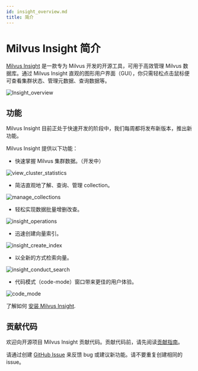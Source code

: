 ```yaml
---
id: insight_overview.md
title: 简介
---
```



# Milvus Insight 简介

[Milvus Insight](https://github.com/milvus-io/milvus-insight) 是一款专为 Milvus 开发的开源工具，可用于高效管理 Milvus 数据库。通过 Milvus Insight 直观的图形用户界面（GUI），你只需轻松点击鼠标便可查看集群状态、管理元数据、查询数据等。

![Insight_overview](../../../../assets/insight_overview.png)

## 功能
Milvus Insight 目前正处于快速开发的阶段中，我们每周都将发布新版本，推出新功能。

Milvus Insight 提供以下功能：

- 快速掌握 Milvus 集群数据。（开发中）

![view_cluster_statistics](../../../../assets/view_cluster_statistics.png)

- 简洁直观地了解、查询、管理 collection。

![manage_collections](../../../../assets/manage_collections.png)

- 轻松实现数据批量增删改查。

![insight_operations](../../../../assets/insight_operations.png)

- 迅速创建向量索引。

![insight_create_index](../../../../assets/insight_create_index.png)

- 以全新的方式检索向量。

![insight_conduct_search](../../../../assets/insight_conduct_search.png)

- 代码模式（code-mode）窗口带来更佳的用户体验。

![code_mode](../../../../assets/code_mode.png)

了解如何 [安装 Milvus Insight](insight_install.md).



## 贡献代码

欢迎向开源项目 Milvus Insight 贡献代码。贡献代码前，请先阅读[贡献指南](https://github.com/milvus-io/milvus-insight#-building-and-running-milvus-insight-andor-contributing-code)。

请通过创建 [GitHub Issue](https://github.com/milvus-io/milvus-insight/issues/new/choose) 来反馈 bug 或建议新功能。请不要重复创建相同的 issue。

